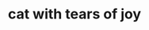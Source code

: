 ---
layout: smileys&emotion
title: cat with tears of joy
emoji: cat_with_tears_of_joy
permalink: 😹.html
image: assets/img/3moji/cat_with_tears_of_joy.png
---